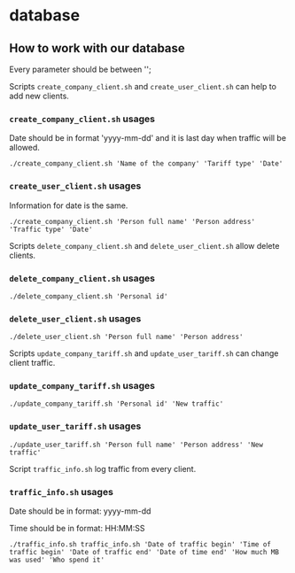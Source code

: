 # database

## How to work with our database

Every parameter should be between '';

Scripts `create_company_client.sh` and `create_user_client.sh` can help to add new clients.

### `create_company_client.sh` usages

Date should be in format 'yyyy-mm-dd' and it is last day when traffic will be allowed.

```console
./create_company_client.sh 'Name of the company' 'Tariff type' 'Date'
```

### `create_user_client.sh` usages

Information for date is the same.

```console
./create_company_client.sh 'Person full name' 'Person address' 'Traffic type' 'Date'
```

Scripts `delete_company_client.sh` and `delete_user_client.sh` allow delete clients.

### `delete_company_client.sh` usages

```console
./delete_company_client.sh 'Personal id'
```

### `delete_user_client.sh` usages

```console
./delete_user_client.sh 'Person full name' 'Person address'
```

Scripts `update_company_tariff.sh` and `update_user_tariff.sh` can change client traffic.

### `update_company_tariff.sh` usages

```console
./update_company_tariff.sh 'Personal id' 'New traffic'
```

### `update_user_tariff.sh` usages

```console
./update_user_tariff.sh 'Person full name' 'Person address' 'New traffic'
```

Script `traffic_info.sh` log traffic from every client.

### `traffic_info.sh` usages

Date should be in format: yyyy-mm-dd

Time should be in format: HH:MM:SS

```console
./traffic_info.sh traffic_info.sh 'Date of traffic begin' 'Time of traffic begin' 'Date of traffic end' 'Date of time end' 'How much MB was used' 'Who spend it'
```
